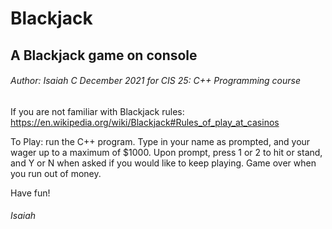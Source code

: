 # Blackjack
## A Blackjack game on console
###### Author: Isaiah C December 2021 for CIS 25: C++ Programming course

If you are not familiar with Blackjack rules: https://en.wikipedia.org/wiki/Blackjack#Rules_of_play_at_casinos

To Play: run the C++ program. Type in your name as prompted, and your wager up to a maximum of $1000. Upon prompt, press 1 or 2 to hit or stand, and Y or N when asked if you would like to keep playing. Game over when you run out of money.

Have fun!
###### Isaiah
